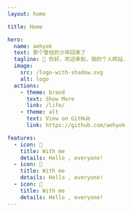 ```yaml
---
layout: home

title: Home

hero:
  name: aehyok
  text: 那个曾经的少年回来了
  tagline: 👋 你好，欢迎来到，我的个人网站.
  image:
    src: /logo-with-shadow.svg
    alt: logo
  actions:
    - theme: brand
      text: Show More
      link: /life/
    - theme: alt
      text: View on GitHub
      link: https://github.com/aehyok

features:
  - icon: 📌
    title: With me 
    details: Hello , everyone!
  - icon: 📌
    title: With me 
    details: Hello , everyone!
  - icon: 📌
    title: With me 
    details: Hello , everyone!
---
```


<script setup>
import HomeAboutComponent from '../src/components/HomeAbout.vue'
</script>

<HomeAboutComponent />
